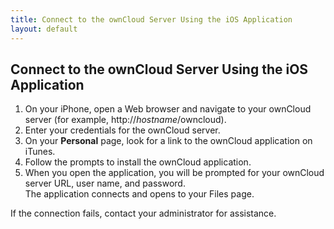 ```yaml
---
title: Connect to the ownCloud Server Using the iOS Application
layout: default
---
```


## Connect to the ownCloud Server Using the iOS Application 
1. On your iPhone, open a Web browser and navigate to your ownCloud server (for example, http://*hostname*/owncloud). 
2. Enter your credentials for the ownCloud server. 
3. On your **Personal** page, look for a link to the ownCloud application on iTunes. 
3. Follow the prompts to install the ownCloud application.
4. When you open the application, you will be prompted for your ownCloud server URL, user name, and password.  
   The application connects and opens to your Files page. 

If the connection fails, contact your administrator for assistance.
